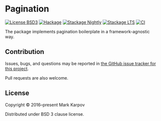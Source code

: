 # Pagination

[![License BSD3](https://img.shields.io/badge/license-BSD3-brightgreen.svg)](http://opensource.org/licenses/BSD-3-Clause)
[![Hackage](https://img.shields.io/hackage/v/pagination.svg?style=flat)](https://hackage.haskell.org/package/pagination)
[![Stackage Nightly](http://stackage.org/package/pagination/badge/nightly)](http://stackage.org/nightly/package/pagination)
[![Stackage LTS](http://stackage.org/package/pagination/badge/lts)](http://stackage.org/lts/package/pagination)
[![CI](https://github.com/mrkkrp/pagination/actions/workflows/ci.yaml/badge.svg)](https://github.com/mrkkrp/pagination/actions/workflows/ci.yaml)

The package implements pagination boilerplate in a framework-agnostic way.

## Contribution

Issues, bugs, and questions may be reported in [the GitHub issue tracker for
this project](https://github.com/mrkkrp/pagination/issues).

Pull requests are also welcome.

## License

Copyright © 2016–present Mark Karpov

Distributed under BSD 3 clause license.
